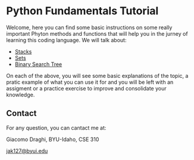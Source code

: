 # Python Fundamentals Tutorial

Welcome, here you can find some basic instructions on some really important Phyton methods and functions that will help you in the jurney of learning this coding language. We will talk about: 
- [Stacks](Stacks.md)
- [Sets](Sets.md)
- [Binary Search Tree](BST.md)

On each of the above, you will see some basic explanations of the topic, a pratic example of what you can use it for and you will be left with an assigment or a practice exercise to improve and consolidate your knowledge. 

## Contact

For any question, you can cantact me at: 

Giacomo Draghi, BYU-Idaho, CSE 310

jak127@byui.edu
